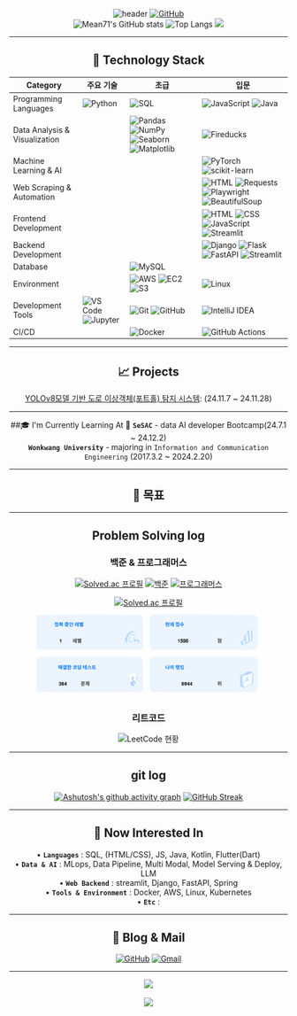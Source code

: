 <div align="center">

  ![header](https://capsule-render.vercel.app/api?type=waving&height=200&text=Mingi%20Park&fontAlign=70&fontAlignY=40&color=gradient&animation=twinkling)
[![GitHub](https://img.shields.io/badge/GitHub-Pages-black?style=flat&logo=github&logoColor=white)](https://mean71.github.io)<br>
![Mean71's GitHub stats](https://github-readme-stats.vercel.app/api?username=Mean71&theme=merko&show_icons=true)
![Top Langs](https://github-readme-stats.vercel.app/api/top-langs/?username=Mean71&layout=compact)
![](https://github-profile-summary-cards.vercel.app/api/cards/profile-details?username=mean71&theme=default)

---

## 🔧 Technology Stack
| Category                  | 주요 기술                         | 초급                                                               | 입문            |
|---------------------------|----------------------------------|--------------------------------------------------------------------|-----------------|
| Programming Languages     |  ![Python](https://img.shields.io/badge/Python-3776AB?style=flat&logo=python&logoColor=white) | ![SQL](https://img.shields.io/badge/SQL-4479A1?style=flat&logo=mysql&logoColor=white)  |   ![JavaScript](https://img.shields.io/badge/JavaScript-F7DF1E?style=flat&logo=javascript&logoColor=black)  ![Java](https://img.shields.io/badge/Java-007396?style=flat&logo=java&logoColor=white)  |
| Data Analysis & Visualization |                                                                                          | ![Pandas](https://img.shields.io/badge/Pandas-150458?style=flat&logo=pandas&logoColor=white) ![NumPy](https://img.shields.io/badge/NumPy-013243?style=flat&logo=numpy&logoColor=white) ![Seaborn](https://img.shields.io/badge/Seaborn-3776AB?style=flat&logo=python&logoColor=white) ![Matplotlib](https://img.shields.io/badge/Matplotlib-11557c?style=flat) | ![Fireducks](https://img.shields.io/badge/fireducks-green) |
| Machine Learning & AI     |         |  |   ![PyTorch](https://img.shields.io/badge/PyTorch-EE4C2C?style=flat&logo=pytorch&logoColor=white) ![scikit-learn](https://img.shields.io/badge/scikit--learn-F7931E?style=flat&logo=scikit-learn&logoColor=white)  |
| Web Scraping & Automation |         |  | ![HTML](https://img.shields.io/badge/HTML-E34F26?style=flat&logo=html5&logoColor=white) ![Requests](https://img.shields.io/badge/Requests-FF6F00?style=flat&logo=requests&logoColor=white) ![Playwright](https://img.shields.io/badge/Playwright-45ba4b?style=flat&logo=playwright&logoColor=white) ![BeautifulSoup](https://img.shields.io/badge/BeautifulSoup-4B8BBE?style=flat)  |
| Frontend Development      |         |       |   ![HTML](https://img.shields.io/badge/HTML-E34F26?style=flat&logo=html5&logoColor=white)  ![CSS](https://img.shields.io/badge/CSS-1572B6?style=flat&logo=css3&logoColor=white)  ![JavaScript](https://img.shields.io/badge/JavaScript-F7DF1E?style=flat&logo=javascript&logoColor=black)  ![Streamlit](https://img.shields.io/badge/Streamlit-FF4B4B?style=flat&logo=streamlit&logoColor=white)   |
| Backend Development       |         |       | ![Django](https://img.shields.io/badge/Django-092E20?style=flat&logo=django&logoColor=white) ![Flask](https://img.shields.io/badge/Flask-000000?style=flat&logo=flask&logoColor=white) ![FastAPI](https://img.shields.io/badge/FastAPI-009688?style=flat&logo=fastapi&logoColor=white) ![Streamlit](https://img.shields.io/badge/Streamlit-FF4B4B?style=flat&logo=streamlit&logoColor=white) |
| Database                  |         |  ![MySQL](https://img.shields.io/badge/MySQL-4479A1?style=flat&logo=mysql&logoColor=white)  |  |
| Environment                    |         | ![AWS](https://img.shields.io/badge/AWS-232F3E?style=flat&logo=amazon-aws&logoColor=white) ![EC2](https://img.shields.io/badge/EC2-FF9900?style=flat&logo=amazon-ec2&logoColor=white) ![S3](https://img.shields.io/badge/S3-569A31?style=flat&logo=amazon-s3&logoColor=white) | ![Linux](https://img.shields.io/badge/Linux-FCC624?style=flat&logo=linux&logoColor=white) |
| Development Tools | ![VS Code](https://img.shields.io/badge/VS%20Code-007ACC?style=flat&logo=visual-studio-code&logoColor=white) ![Jupyter](https://img.shields.io/badge/Jupyter-F37626?style=flat&logo=jupyter&logoColor=white) | ![Git](https://img.shields.io/badge/Git-F05032?style=flat&logo=git&logoColor=white) ![GitHub](https://img.shields.io/badge/GitHub-181717?style=flat&logo=github&logoColor=white)  |   ![IntelliJ IDEA](https://img.shields.io/badge/IntelliJ_IDEA-000000?style=flat&logo=intellij-idea&logoColor=white)  |
| CI/CD                    |         |  ![Docker](https://img.shields.io/badge/Docker-2496ED?style=flat&logo=docker&logoColor=white)  |  ![GitHub Actions](https://img.shields.io/badge/GitHub%20Actions-2088FF?style=flat&logo=github-actions&logoColor=white)  |  


---

## 📈 Projects
[YOLOv8모델 기반 도로 이상객체(포트홀) 탐지 시스템](https://github.com/Chang-Hyeon-Park/SeSACMuchim): (24.11.7 ~ 24.11.28)<br>


---

##🎓 I'm Currently Learning At 💼
**```SeSAC```** - data AI developer Bootcamp(24.7.1 ~ 24.12.2)<br>
**```Wonkwang University```** - majoring in ```Information and Communication Engineering``` (2017.3.2 ~ 2024.2.20)<br>

---

## 🎯 목표

---

## Problem Solving log

### 백준 & 프로그래머스
[![Solved.ac 프로필](http://mazassumnida.wtf/api/mini/generate_badge?boj=mean)](https://solved.ac/profile/mean)
[![백준](https://img.shields.io/badge/백준-레포지토리-blue?style=flat&logo=github)](https://github.com/mean71/codingtest/tree/main/%EB%B0%B1%EC%A4%80) 
[![프로그래머스](https://img.shields.io/badge/프로그래머스-레포지토리-orange?style=flat&logo=github)](https://github.com/mean71/codingtest/tree/main/%ED%94%84%EB%A1%9C%EA%B7%B8%EB%9E%98%EB%A8%B8%EC%8A%A4)
<p align="center">
  <a href="https://solved.ac/mean"><img src="http://mazassumnida.wtf/api/v2/generate_badge?boj=mean" alt="Solved.ac 프로필" height="160px" /></a>
  <img src="https://raw.githubusercontent.com/mean71/Programmers_Badge_Generator/main/result/result.svg" alt="Programmers Badge" height="160px" />
</p>

### 리트코드
<p align="center">
  <img src="https://leetcard.jacoblin.cool/mean71?theme=wtf&font=milonga&ext=heatmap" alt="LeetCode 현황" height="200px" />
</p>

---

## git log
[![Ashutosh's github activity graph](https://github-readme-activity-graph.vercel.app/graph?username=mean71&theme=gotham)](https://github.com/ashutosh00710/github-readme-activity-graph)
[![GitHub Streak](https://streak-stats.demolab.com?user=mean71&theme=ocean-gradient&hide_border=%EA%B1%B0%EC%A7%93&locale=ko&date_format=%5BY.%5Dn.j&card_width=500&card_height=200)](https://git.io/streak-stats)

---

## 🔭 Now Interested In
• **```Languages```** : SQL, (HTML/CSS), JS, Java, Kotlin, Flutter(Dart) <br>
• **```Data & AI```** : MLops, Data Pipeline, Multi Modal, Model Serving & Deploy, LLM <br>
• **```Web Backend```** : streamlit, Django, FastAPI, Spring<br>
• **```Tools & Environment```** : Docker, AWS, Linux, Kubernetes<br>
• **```Etc```** : <br>


---

## 💬 Blog & Mail
[![GitHub](https://img.shields.io/badge/GitHub-Pages-black?style=flat&logo=github&logoColor=white)](https://mean71.github.io)
[![Gmail](https://img.shields.io/badge/Gmail-DB4437?style=flat&logo=gmail&logoColor=white)](mailto:losleepotatool@gmail.com)<br>

---
<a href="https://hits.seeyoufarm.com"><img src="https://hits.seeyoufarm.com/api/count/incr/badge.svg?url=https%3A%2F%2Fgithub.com%2F평균71&count_bg=%2355C600&title_bg=%23000000&icon=github.svg&icon_color=%23FFFFFF&title=새로고침&edge_flat=false"/></a>

![](./profile-3d-contrib/profile-night-rainbow.svg)

